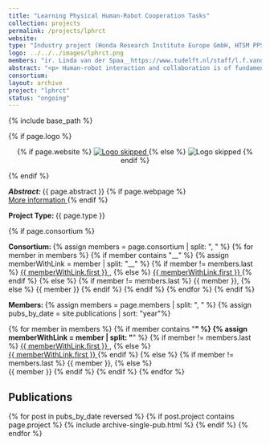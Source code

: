 ```yaml
---
title: "Learning Physical Human-Robot Cooperation Tasks"
collection: projects
permalink: /projects/lphrct
website: 
type: "Industry project (Honda Research Institute Europe GmbH, HTSM PPS-toeslag); 2017-2021"
logo: ../../../images/lphrct.png
members: "ir. Linda van der Spaa__https://www.tudelft.nl/staff/l.f.vanderspaa/, Dr. Jihong Zhu__https://jihong-zhu.github.io/, Dr.-Ing. Jens Kober__http://www.jenskober.de, Dr.-Ing. Michael Gienger__https://www.honda-ri.de/people/"
abstract: "<p> Human-robot interaction and collaboration is of fundamental importance for any robot leaving the safety of fences on a highly-structured factory floor: service and care scenarios, medical applications, offshore, maintenance and inspection, as well as industrial assembly. In this project, we will develop new concepts and techniques for robot learning that endow robots with the capability to physically interact and collaborate with humans. In particular, we will consider tasks related to joint handling of large objects, i.e., jointly transporting and manipulating them. Examples include transporting and assembling light traverses, or changing tires on a car. </p>"
consortium: 
layout: archive
project: "lphrct"
status: "ongoing"
---
```

{% include base_path %}

{% if page.logo %}
<p align="center">
{% if page.website %}
<a href="{{ page.website }}"> <img src="{{  page.logo }}" alt="Logo skipped" style="max-height:200px"/> </a>
{% else %}
<img src="{{  page.logo }}" alt="Logo skipped" />
{% endif %}
</p>
{% endif %}

<p> <strong> <em> Abstract: </em> </strong> {{ page.abstract }}
    {% if page.webpage %}
        <a href="{{ page.website}}"> <br> More information </a>
    {% endif %}
</p>

<p> <strong> Project Type: </strong> {{ page.type }}</p>

{% if page.consortium  %}
<p> <strong> Consortium: </strong>
{% assign members = page.consortium | split: ", " %}
{% for member in members %}
{% if member contains "__" %}
{% assign memberWithLink  = member | split: "__" %}
{% if member != members.last %}
<a href="{{ memberWithLink.last }}">{{ memberWithLink.first }} </a>,
{% else %}    
<a href="{{ memberWithLink.last }}">{{ memberWithLink.first }} </a>
{% endif %}
{% else %}
{% if member != members.last %}
{{ member }},
{% else %}    
{{ member }}
{% endif %}
{% endif %}
{% endfor %}
{% endif  %}

<p> <strong> Members: </strong>  
{% assign members = page.members | split: ", " %}
{% assign pubs_by_date = site.publications | sort: "year"%}

{% for member in members %}
{% if member contains "__" %}
{% assign memberWithLink  = member | split: "__" %}
{% if member != members.last %}
<a href="{{ memberWithLink.last }}">{{ memberWithLink.first }} </a>,
{% else %}    
<a href="{{ memberWithLink.last }}">{{ memberWithLink.first }} </a>
{% endif %}
{% else %}
{% if member != members.last %}
{{ member }},
{% else %}    
{{ member }}
{% endif %}
{% endif %}
{% endfor %}
</p>

<h2> Publications </h2>

{% for post in pubs_by_date reversed %}
{% if post.project contains page.project %}
{% include archive-single-pub.html %}
{% endif %}
{% endfor %}
